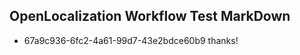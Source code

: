 ## OpenLocalization Workflow Test MarkDown

* 67a9c936-6fc2-4a61-99d7-43e2bdce60b9 
thanks!



<!--HONumber=Jan16_HO4-->
